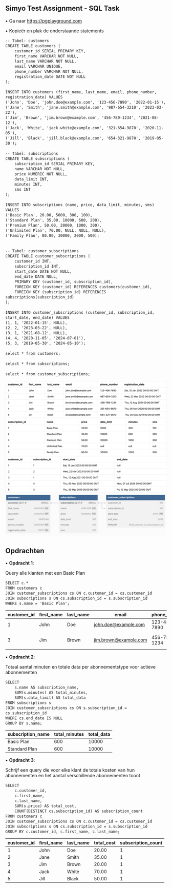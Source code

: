 ## Simyo Test Assignment - SQL Task 

•	Ga naar https://pgplayground.com 

•	Kopieër en plak de onderstaande statements 

```
-- Tabel: customers
CREATE TABLE customers (
    customer_id SERIAL PRIMARY KEY,
    first_name VARCHAR NOT NULL,
    last_name VARCHAR NOT NULL,
    email VARCHAR UNIQUE,
    phone_number VARCHAR NOT NULL,
    registration_date DATE NOT NULL
);

INSERT INTO customers (first_name, last_name, email, phone_number, registration_date) VALUES
('John', 'Doe', 'john.doe@example.com', '123-456-7890', '2022-01-15'),
('Jane', 'Smith', 'jane.smith@example.com', '987-654-3210', '2023-03-22'),
('Jim', 'Brown', 'jim.brown@example.com', '456-789-1234', '2021-08-12'),
('Jack', 'White', 'jack.white@example.com', '321-654-9870', '2020-11-05'),
('Jill', 'Black', 'jill.black@example.com', '654-321-9870', '2019-05-30');

-- Tabel: subscriptions
CREATE TABLE subscriptions (
    subscription_id SERIAL PRIMARY KEY,
    name VARCHAR NOT NULL,
    price NUMERIC NOT NULL,
    data_limit INT,
    minutes INT,
    sms INT
);

INSERT INTO subscriptions (name, price, data_limit, minutes, sms) VALUES
('Basic Plan', 20.00, 5000, 300, 100),
('Standard Plan', 35.00, 10000, 600, 200),
('Premium Plan', 50.00, 20000, 1000, 300),
('Unlimited Plan', 70.00, NULL, NULL, NULL),
('Family Plan', 80.00, 30000, 2000, 500);


-- Tabel: customer_subscriptions
CREATE TABLE customer_subscriptions (
    customer_id INT,
    subscription_id INT,
    start_date DATE NOT NULL,
    end_date DATE NULL,
    PRIMARY KEY (customer_id, subscription_id),
    FOREIGN KEY (customer_id) REFERENCES customers(customer_id),
    FOREIGN KEY (subscription_id) REFERENCES subscriptions(subscription_id)
);

INSERT INTO customer_subscriptions (customer_id, subscription_id, start_date, end_date) VALUES
(1, 1, '2022-01-15', NULL),
(2, 2, '2023-03-22', NULL),
(3, 1, '2021-08-12', NULL),
(4, 4, '2020-11-05', '2024-07-01'),
(5, 3, '2019-05-30', '2024-05-10');

select * from customers;

select * from subscriptions;

select * from customer_subscriptions;
```
![Customers_Table](pictures/customers_table.png)
![Subscriptions_Table](pictures/subscriptions_table.png)
![Customer_Subscriptions_Table](pictures/customer_subscriptions_table.png)
![Diagram](pictures/diagram.png)

## Opdrachten

•	**Opdracht 1**: 

Query alle klanten met een Basic Plan


```
SELECT c.*
FROM customers c
JOIN customer_subscriptions cs ON c.customer_id = cs.customer_id
JOIN subscriptions s ON cs.subscription_id = s.subscription_id
WHERE s.name = 'Basic Plan';
```

|customer_id|first_name|last_name|email|phone_number|registration_date|
|-|-|-|-|-|-|
|1|	John |Doe|john.doe@example.com|123-456-7890|Sat, 15 Jan 2022 00:00:00 GMT|
|3|	Jim	|Brown|jim.brown@example.com|456-789-1234|Thu, 12 Aug 2021 00:00:00 GMT|


•	**Opdracht 2**: 

Totaal aantal minuten en totale data per abonnementstype voor actieve abonnementen

```
SELECT 
    s.name AS subscription_name,
    SUM(s.minutes) AS total_minutes,
    SUM(s.data_limit) AS total_data
FROM subscriptions s
JOIN customer_subscriptions cs ON s.subscription_id = cs.subscription_id
WHERE cs.end_date IS NULL
GROUP BY s.name;
```
|subscription_name|total_minutes|total_data|
|-|-|-|
|Basic Plan|600|10000|
|Standard Plan|600|10000|


•	**Opdracht 3**:

Schrijf een query die voor elke klant de totale kosten van hun abonnementen en het aantal verschillende abonnementen toont

```
SELECT 
    c.customer_id,
    c.first_name,
    c.last_name,
    SUM(s.price) AS total_cost,
    COUNT(DISTINCT cs.subscription_id) AS subscription_count
FROM customers c
JOIN customer_subscriptions cs ON c.customer_id = cs.customer_id
JOIN subscriptions s ON cs.subscription_id = s.subscription_id
GROUP BY c.customer_id, c.first_name, c.last_name;
```

|customer_id|first_name|last_name|total_cost|subscription_count|
|-|-|-|-|-|
|1|John|Doe|20.00|1|
|2|Jane|Smith|35.00|1|
|3|Jim|Brown|20.00|1|
|4|Jack|White|70.00|1|
|5|Jill|Black|50.00|1|
